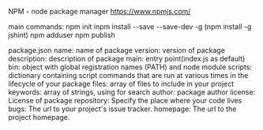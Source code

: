 NPM - node package manager
https://www.npmjs.com/

main commands:
    npm init
    inpm install
            --save
            --save-dev
            -g (npm install -g jshint)
    npm adduser
    npm publish

package.json
    name: name of package
    version: version of package
    description: description of package
    main: entry point(index.js as default)
    bin: object with global registration names (PATH) and node module
    scripts: dictionary containing script commands that are run at various times in the lifecycle of your package
    files: array of files to include in your project
    keywords: array of strings, using for search
    author: package author
    license: License of package
    repository: Specify the place where your code lives
    bugs: The url to your project's issue tracker.
    homepage: The url to the project homepage.